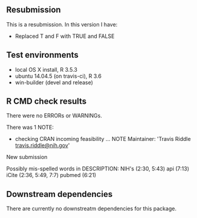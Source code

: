 ## Resubmission
This is a resubmission. In this version I have:

* Replaced T and F with TRUE and FALSE

## Test environments
* local OS X install, R 3.5.3
* ubuntu 14.04.5 (on travis-ci), R 3.6
* win-builder (devel and release)

## R CMD check results
There were no ERRORs or WARNINGs.

There was 1 NOTE:

* checking CRAN incoming feasibility ... NOTE
Maintainer: 'Travis Riddle <travis.riddle@nih.gov>'

New submission

Possibly mis-spelled words in DESCRIPTION:
  NIH's (2:30, 5:43)
  api (7:13)
  iCite (2:36, 5:49, 7:7)
  pubmed (6:21)


## Downstream dependencies
There are currently no downstreatm dependencies for this package.
